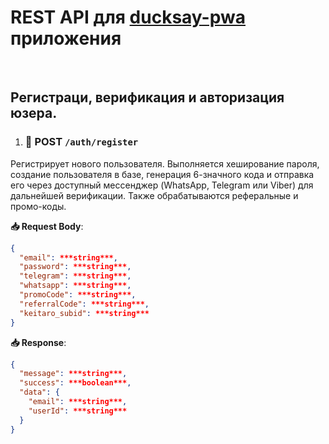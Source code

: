 # REST API для [ducksay-pwa](https://ducksay-pwa.com/) приложения

<br>

## Регистраци, верификация и авторизация юзера.

1. ### 🔹 POST `/auth/register`

Регистрирует нового пользователя. Выполняется хеширование пароля, создание
пользователя в базе, генерация 6-значного кода и отправка его через доступный
мессенджер (WhatsApp, Telegram или Viber) для дальнейшей верификации. Также
обрабатываются реферальные и промо-коды.

**📥 Request Body**:

```json
{
  "email": ***string***,
  "password": ***string***,
  "telegram": ***string***,
  "whatsapp": ***string***,
  "promoCode": ***string***,
  "referralCode": ***string***,
  "keitaro_subid": ***string***
}
```

**📥 Response**:

```json
{
  "message": ***string***,
  "success": ***boolean***,
  "data": {
    "email": ***string***,
    "userId": ***string***
  }
}
```
